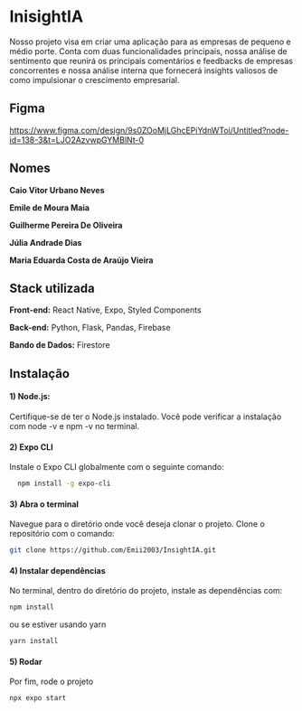
# InisightIA

Nosso projeto visa em criar uma aplicação para as empresas de pequeno e médio porte. Conta com duas funcionalidades principais, nossa análise de sentimento que reunirá os principais comentários e feedbacks de empresas concorrentes e nossa análise interna que fornecerá insights valiosos de como impulsionar o crescimento empresarial. 


## Figma
https://www.figma.com/design/9s0ZOoMjLGhcEPiYdnWToi/Untitled?node-id=138-3&t=LJO2AzvwpGYMBlNt-0

## Nomes

**Caio Vitor Urbano Neves**

**Emile de Moura Maia** 

**Guilherme Pereira De Oliveira** 

**Júlia Andrade Dias** 

**Maria Eduarda Costa de Araújo Vieira** 

## Stack utilizada

**Front-end:** React Native, Expo, Styled Components

**Back-end:** Python, Flask, Pandas, Firebase

**Bando de Dados:** Firestore


## Instalação

#### 1) Node.js: 
Certifique-se de ter o Node.js instalado. Você pode verificar a instalação com node -v e npm -v no terminal.

#### 2) Expo CLI
Instale o Expo CLI globalmente com o seguinte comando:

```bash
  npm install -g expo-cli
```   

#### 3) Abra o terminal
Navegue para o diretório onde você deseja clonar o projeto. Clone o repositório com o comando:

```bash
git clone https://github.com/Emii2003/InsightIA.git
```   

#### 4) Instalar dependências

No terminal, dentro do diretório do projeto, instale as dependências com:

```bash
npm install
``` 

ou se estiver usando yarn
```bash
yarn install
``` 
#### 5) Rodar

Por fim, rode o projeto
```bash
npx expo start
``` 
